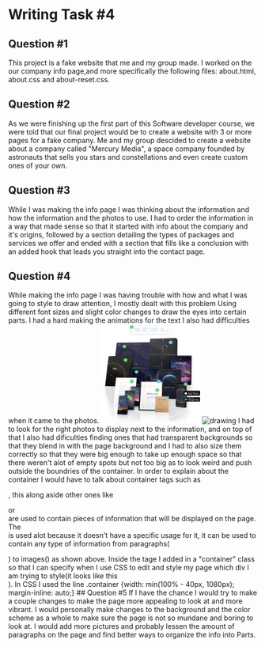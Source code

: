 # Writing Task #4
## Question #1 
This project is a fake website that me and my group made. 
I worked on the our company info page,and more specifically 
the following files: about.html, about.css and about-reset.css.
## Question #2
As we were finishing up the first part of this Software developer course,
we were told that our final project would be to create a website with 3 or
more pages for a fake company. Me and my group descided to create a website 
about a company called "Mercury Media", a space company founded by astronauts
that sells you stars and constellations and even create custom ones of your own.
## Question #3
While I was making the info page I was thinking about the information and how the
information and the photos to use. I had to order the information in a way that made
sense so that it started with info about the company and it's origins, followed by 
a section detailing the types of packages and services we offer and ended with a
section that fills like a conclusion with an added hook that leads you straight into
the contact page.
## Question #4
While making the info page I was having trouble with how and what I was going to style
to draw attention, I mostly dealt with this problem Using different font sizes and slight
color changes to draw the eyes into certain parts. I had a hard making the animations for 
the text I also had difficulties when it came to the photos.
<img src="./assets/img/ab-img-1.png" alt="drawing" width="200" height="200"/>
<img src="./assets/img/ab-img-2.png" alt="drawing" width="200" height="200"/>
I had to look for the right photos to display next to the information, and on top of that 
I also had dificulties finding ones that had transparent backgrounds so that they blend in 
with the page background and I had to also size them correctly so that they were big enough 
to take up enough space so that there weren't alot of empty spots but not too big as to look
weird and push outside the boundries of the container. In order to explain about the container I would 
have to talk about container tags such as <div></div>, this along aside other ones like 
<section></section> or <article><artivle> are used to contain pieces of information that will 
be displayed on the page. The <div></div> is used alot because it doesn't have a specific usage 
for it, it can be used to contain any type of information from paragraphs(<p></p>) to images(<img>) 
as shown above. Inside the tage I added in a "container" class so that I can specify when I use CSS
to edit and style my page which div I am trying to style(it looks like this <div class="container"></dive>).
In CSS I used the line .container {width: min(100% - 40px, 1080px); margin-inline: auto;}
## Question #5
If I have the chance I would try to make a couple changes to make the page more appealing to 
look at and more vibrant. I would personally make changes to the background and the color scheme
as a whole to make sure the page is not so mundane and boring to look at. I would add more pictures
and probably lessen the amount of paragraphs on the page and find better ways to organize the info
into Parts.